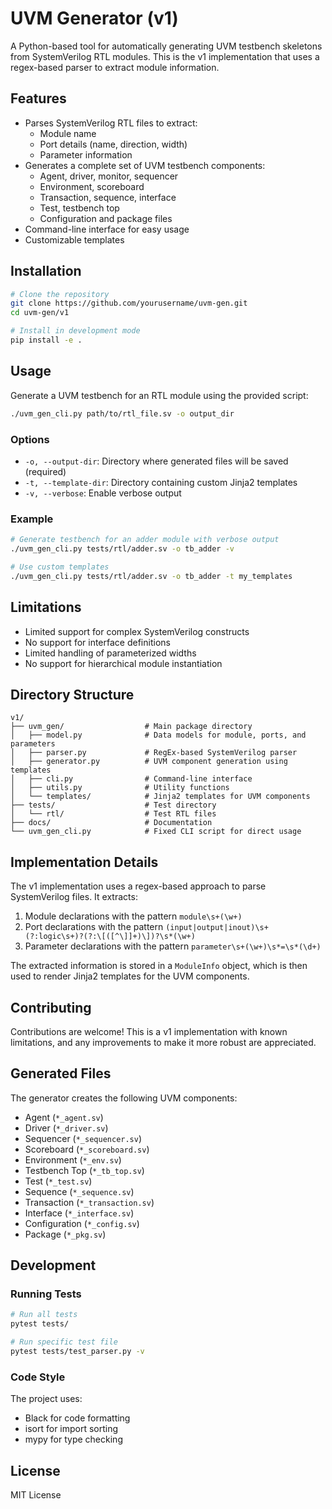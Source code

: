 # UVM Generator (v1)

A Python-based tool for automatically generating UVM testbench skeletons from SystemVerilog RTL modules. This is the v1 implementation that uses a regex-based parser to extract module information.

## Features

- Parses SystemVerilog RTL files to extract:
  - Module name
  - Port details (name, direction, width)
  - Parameter information
- Generates a complete set of UVM testbench components:
  - Agent, driver, monitor, sequencer
  - Environment, scoreboard
  - Transaction, sequence, interface
  - Test, testbench top
  - Configuration and package files
- Command-line interface for easy usage
- Customizable templates

## Installation

```bash
# Clone the repository
git clone https://github.com/yourusername/uvm-gen.git
cd uvm-gen/v1

# Install in development mode
pip install -e .
```

## Usage

Generate a UVM testbench for an RTL module using the provided script:

```bash
./uvm_gen_cli.py path/to/rtl_file.sv -o output_dir
```

### Options

- `-o, --output-dir`: Directory where generated files will be saved (required)
- `-t, --template-dir`: Directory containing custom Jinja2 templates
- `-v, --verbose`: Enable verbose output

### Example

```bash
# Generate testbench for an adder module with verbose output
./uvm_gen_cli.py tests/rtl/adder.sv -o tb_adder -v

# Use custom templates
./uvm_gen_cli.py tests/rtl/adder.sv -o tb_adder -t my_templates
```

## Limitations

- Limited support for complex SystemVerilog constructs
- No support for interface definitions
- Limited handling of parameterized widths
- No support for hierarchical module instantiation

## Directory Structure

```
v1/
├── uvm_gen/                  # Main package directory
│   ├── model.py              # Data models for module, ports, and parameters
│   ├── parser.py             # RegEx-based SystemVerilog parser
│   ├── generator.py          # UVM component generation using templates
│   ├── cli.py                # Command-line interface
│   ├── utils.py              # Utility functions
│   └── templates/            # Jinja2 templates for UVM components
├── tests/                    # Test directory
│   └── rtl/                  # Test RTL files
├── docs/                     # Documentation
└── uvm_gen_cli.py            # Fixed CLI script for direct usage
```

## Implementation Details

The v1 implementation uses a regex-based approach to parse SystemVerilog files. It extracts:

1. Module declarations with the pattern `module\s+(\w+)`
2. Port declarations with the pattern `(input|output|inout)\s+(?:logic\s+)?(?:\[([^\]]+)\])?\s*(\w+)`
3. Parameter declarations with the pattern `parameter\s+(\w+)\s*=\s*(\d+)`

The extracted information is stored in a `ModuleInfo` object, which is then used to render Jinja2 templates for the UVM components.

## Contributing

Contributions are welcome! This is a v1 implementation with known limitations, and any improvements to make it more robust are appreciated.

## Generated Files

The generator creates the following UVM components:

- Agent (`*_agent.sv`)
- Driver (`*_driver.sv`)
- Sequencer (`*_sequencer.sv`)
- Scoreboard (`*_scoreboard.sv`)
- Environment (`*_env.sv`)
- Testbench Top (`*_tb_top.sv`)
- Test (`*_test.sv`)
- Sequence (`*_sequence.sv`)
- Transaction (`*_transaction.sv`)
- Interface (`*_interface.sv`)
- Configuration (`*_config.sv`)
- Package (`*_pkg.sv`)

## Development

### Running Tests

```bash
# Run all tests
pytest tests/

# Run specific test file
pytest tests/test_parser.py -v
```

### Code Style

The project uses:
- Black for code formatting
- isort for import sorting
- mypy for type checking

## License

MIT License 
